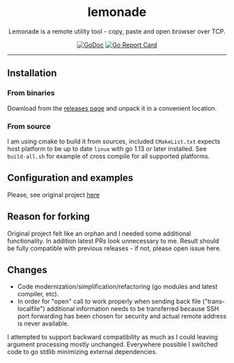 <p align="center">
    <h1 align="center">lemonade</h1>
    <p align="center">
		Lemonade is a remote utility tool - copy, paste and open browser over TCP.
    </p>
    <p align="center">
        <a href="https://godoc.org/github.com/rupor-github/lemonade"><img alt="GoDoc" src="https://img.shields.io/badge/godoc-reference-blue.svg" /></a>
        <a href="https://goreportcard.com/report/github.com/rupor-github/lemonade"><img alt="Go Report Card" src="https://goreportcard.com/badge/github.com/rupor-github/lemonade" /></a>
    </p>
    <hr>
</p>

Installation
------------

### From binaries

Download from the [releases page](https://github.com/rupor-github/lemonade/releases) and unpack it in a convenient location.

### From source

I am using cmake to build it from sources, included `CMakeList.txt` expects host platform to be up to date `linux` with go 1.13 or later installed. See `build-all.sh` for example of cross compile for all supported platforms.

Configuration and examples
----------------

Please, see original project [here](https://github.com/lemonade-command/lemonade)

Reason for forking
----------------

Original project felt like an orphan and I needed some additional functionality. In addition latest PRs look unnecessary to me. Result should be fully compatible with previous releases - if not, please open issue here. 

Changes
----------------

* Code modernization/simplification/refactoring (go modules and latest compiler, etc).
* In order for "open" call to work properly when sending back file ("trans-localfile") additional information needs to be transferred because SSH port forwarding has been chosen for security and actual remote address is never available.

I attempted to support backward compatibility as much as I could leaving argument processing mostly unchanged. Everywhere possible I switched code to go stdlib minimizing external dependencies.

